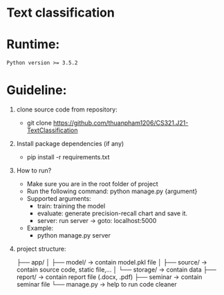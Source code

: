 # Text classification

# Runtime:
    Python version >= 3.5.2

# Guideline:
1. clone source code from repository:
    - git clone https://github.com/thuanpham1206/CS321.J21-TextClassification

2. Install package dependencies (if any)
    - pip install -r requirements.txt

3. How to run?
    - Make sure you are in the root folder of project
    - Run the following command: python manage.py {argument}
    - Supported arguments:
        + train: training the model
        + evaluate: generate precision-recall chart and save it.
        + server: run server -> goto: localhost:5000
    - Example:
        + python manage.py server

4. project structure:

    ├── app/
    │   ├── model/    -> contain model.pkl file
    │   ├── source/   -> contain source code, static file,...
    │   └── storage/  -> contain data
    ├── report/       -> contain report file (.docx, .pdf)
    ├── seminar       -> contain seminar file
    └── manage.py     -> help to run code cleaner

